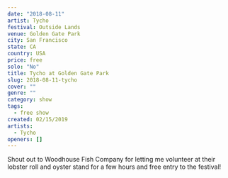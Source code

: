 ```yaml
---
date: "2018-08-11"
artist: Tycho
festival: Outside Lands
venue: Golden Gate Park
city: San Francisco
state: CA
country: USA
price: free
solo: "No"
title: Tycho at Golden Gate Park
slug: 2018-08-11-tycho
cover: ""
genre: ""
category: show
tags:
  - free show
created: 02/15/2019
artists:
  - Tycho
openers: []
---
```


Shout out to Woodhouse Fish Company for letting me volunteer at their lobster roll and oyster stand for a few hours and free entry to the festival!
